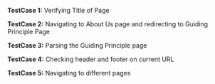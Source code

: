 **TestCase 1:** Verifying Title of Page


**TestCase 2:** Navigating to About Us page and redirecting to Guiding Principle Page


**TestCase 3:** Parsing the Guiding Principle page


**TestCase 4:** Checking header and footer on current URL


**TestCase 5:** Navigating to different pages
